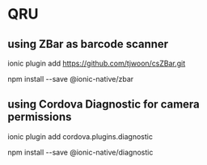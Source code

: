 # QRU

using ZBar as barcode scanner
--------------------------------

ionic plugin add https://github.com/tjwoon/csZBar.git

npm install --save @ionic-native/zbar

using Cordova Diagnostic for camera permissions
--------------------------------------------------

ionic plugin add cordova.plugins.diagnostic

npm install --save @ionic-native/diagnostic
